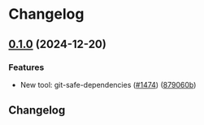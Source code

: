 # Changelog

## [0.1.0](https://github.com/LavaMoat/LavaMoat/compare/git-safe-dependencies-v0.0.0...git-safe-dependencies-v0.1.0) (2024-12-20)


### Features

* New tool: git-safe-dependencies ([#1474](https://github.com/LavaMoat/LavaMoat/issues/1474)) ([879060b](https://github.com/LavaMoat/LavaMoat/commit/879060bc6cd6887e560f8ad0bba31f9f3b02e018))

## Changelog
